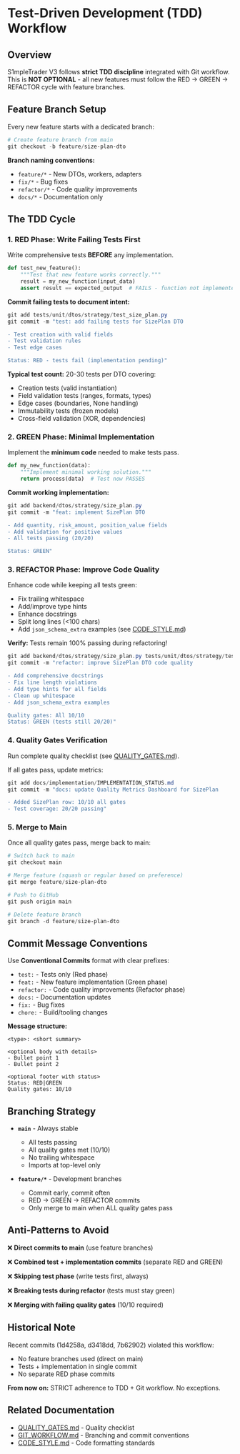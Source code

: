 # Test-Driven Development (TDD) Workflow

## Overview

S1mpleTrader V3 follows **strict TDD discipline** integrated with Git workflow. This is **NOT OPTIONAL** - all new features must follow the RED → GREEN → REFACTOR cycle with feature branches.

## Feature Branch Setup

Every new feature starts with a dedicated branch:

```powershell
# Create feature branch from main
git checkout -b feature/size-plan-dto
```

**Branch naming conventions:**
- `feature/*` - New DTOs, workers, adapters
- `fix/*` - Bug fixes
- `refactor/*` - Code quality improvements
- `docs/*` - Documentation only

## The TDD Cycle

### 1. RED Phase: Write Failing Tests First

Write comprehensive tests **BEFORE** any implementation.

```python
def test_new_feature():
    """Test that new feature works correctly."""
    result = my_new_function(input_data)
    assert result == expected_output  # FAILS - function not implemented
```

**Commit failing tests to document intent:**

```powershell
git add tests/unit/dtos/strategy/test_size_plan.py
git commit -m "test: add failing tests for SizePlan DTO

- Test creation with valid fields
- Test validation rules
- Test edge cases

Status: RED - tests fail (implementation pending)"
```

**Typical test count:** 20-30 tests per DTO covering:
- Creation tests (valid instantiation)
- Field validation tests (ranges, formats, types)
- Edge cases (boundaries, None handling)
- Immutability tests (frozen models)
- Cross-field validation (XOR, dependencies)

### 2. GREEN Phase: Minimal Implementation

Implement the **minimum code** needed to make tests pass.

```python
def my_new_function(data):
    """Implement minimal working solution."""
    return process(data)  # Test now PASSES
```

**Commit working implementation:**

```powershell
git add backend/dtos/strategy/size_plan.py
git commit -m "feat: implement SizePlan DTO

- Add quantity, risk_amount, position_value fields
- Add validation for positive values
- All tests passing (20/20)

Status: GREEN"
```

### 3. REFACTOR Phase: Improve Code Quality

Enhance code while keeping all tests green:

- Fix trailing whitespace
- Add/improve type hints
- Enhance docstrings
- Split long lines (<100 chars)
- Add `json_schema_extra` examples (see [CODE_STYLE.md](CODE_STYLE.md))

**Verify:** Tests remain 100% passing during refactoring!

```powershell
git add backend/dtos/strategy/size_plan.py tests/unit/dtos/strategy/test_size_plan.py
git commit -m "refactor: improve SizePlan DTO code quality

- Add comprehensive docstrings
- Fix line length violations
- Add type hints for all fields
- Clean up whitespace
- Add json_schema_extra examples

Quality gates: All 10/10
Status: GREEN (tests still 20/20)"
```

### 4. Quality Gates Verification

Run complete quality checklist (see [QUALITY_GATES.md](QUALITY_GATES.md)).

If all gates pass, update metrics:

```powershell
git add docs/implementation/IMPLEMENTATION_STATUS.md
git commit -m "docs: update Quality Metrics Dashboard for SizePlan

- Added SizePlan row: 10/10 all gates
- Test coverage: 20/20 passing"
```

### 5. Merge to Main

Once all quality gates pass, merge back to main:

```powershell
# Switch back to main
git checkout main

# Merge feature (squash or regular based on preference)
git merge feature/size-plan-dto

# Push to GitHub
git push origin main

# Delete feature branch
git branch -d feature/size-plan-dto
```

## Commit Message Conventions

Use **Conventional Commits** format with clear prefixes:

- `test:` - Tests only (Red phase)
- `feat:` - New feature implementation (Green phase)
- `refactor:` - Code quality improvements (Refactor phase)
- `docs:` - Documentation updates
- `fix:` - Bug fixes
- `chore:` - Build/tooling changes

**Message structure:**
```
<type>: <short summary>

<optional body with details>
- Bullet point 1
- Bullet point 2

<optional footer with status>
Status: RED|GREEN
Quality gates: 10/10
```

## Branching Strategy

- **`main`** - Always stable
  - All tests passing
  - All quality gates met (10/10)
  - No trailing whitespace
  - Imports at top-level only

- **`feature/*`** - Development branches
  - Commit early, commit often
  - RED → GREEN → REFACTOR commits
  - Only merge to main when ALL quality gates pass

## Anti-Patterns to Avoid

❌ **Direct commits to main** (use feature branches)

❌ **Combined test + implementation commits** (separate RED and GREEN)

❌ **Skipping test phase** (write tests first, always)

❌ **Breaking tests during refactor** (tests must stay green)

❌ **Merging with failing quality gates** (10/10 required)

## Historical Note

Recent commits (1d4258a, d3418dd, 7b62902) violated this workflow:
- No feature branches used (direct on main)
- Tests + implementation in single commit
- No separate RED phase commits

**From now on:** STRICT adherence to TDD + Git workflow. No exceptions.

## Related Documentation

- [QUALITY_GATES.md](QUALITY_GATES.md) - Quality checklist
- [GIT_WORKFLOW.md](GIT_WORKFLOW.md) - Branching and commit conventions
- [CODE_STYLE.md](CODE_STYLE.md) - Code formatting standards
